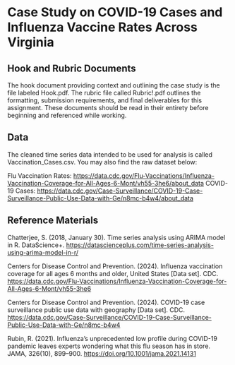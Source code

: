 # Case Study on COVID-19 Cases and Influenza Vaccine Rates Across Virginia
## Hook and Rubric Documents
The hook document providing context and outlining the case study is the file labeled Hook.pdf. The rubric file called Rubric!.pdf outlines the formatting, submission requirements, and final deliverables for this assignment. These documents should be read in their entirety before beginning and referenced while working. 

## Data
The cleaned time series data intended to be used for analysis is called Vaccination_Cases.csv. You may also find the raw dataset below: 

Flu Vaccination Rates: https://data.cdc.gov/Flu-Vaccinations/Influenza-Vaccination-Coverage-for-All-Ages-6-Mont/vh55-3he6/about_data 
COVID-19 Cases: https://data.cdc.gov/Case-Surveillance/COVID-19-Case-Surveillance-Public-Use-Data-with-Ge/n8mc-b4w4/about_data

## Reference Materials
Chatterjee, S. (2018, January 30). Time series analysis using ARIMA model in R. DataScience+. https://datascienceplus.com/time-series-analysis-using-arima-model-in-r/

Centers for Disease Control and Prevention. (2024). Influenza vaccination coverage for all ages 6 months and older, United States [Data set]. CDC. https://data.cdc.gov/Flu-Vaccinations/Influenza-Vaccination-Coverage-for-All-Ages-6-Mont/vh55-3he6

Centers for Disease Control and Prevention. (2024). COVID-19 case surveillance public use data with geography [Data set]. CDC. https://data.cdc.gov/Case-Surveillance/COVID-19-Case-Surveillance-Public-Use-Data-with-Ge/n8mc-b4w4

Rubin, R. (2021). Influenza’s unprecedented low profile during COVID-19 pandemic leaves experts wondering what this flu season has in store. JAMA, 326(10), 899–900. https://doi.org/10.1001/jama.2021.14131



